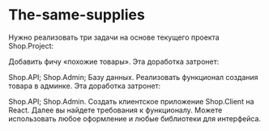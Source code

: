# The-same-supplies
Нужно реализовать три задачи на основе текущего проекта Shop.Project:

Добавить фичу «похожие товары». Эта доработка затронет:

Shop.API;
Shop.Admin;
Базу данных.
Реализовать функционал создания товара в админке. Эта доработка затронет:

Shop.API;
Shop.Admin.
Создать клиентское приложение Shop.Client на React. Далее вы найдете требования к функционалу. Можете использовать любое оформление и любые библиотеки для интерфейса.
